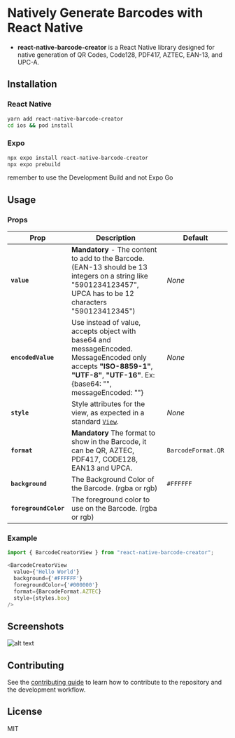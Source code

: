 # Natively Generate Barcodes with React Native

* **react-native-barcode-creator** is a React Native library designed for native generation of QR Codes, Code128, PDF417, AZTEC, EAN-13, and UPC-A.

## Installation

### React Native

```sh
yarn add react-native-barcode-creator
cd ios && pod install
```

### Expo

```sh
npx expo install react-native-barcode-creator
npx expo prebuild
```

remember to use the Development Build and not Expo Go


## Usage

### Props

| Prop                  | Description                                                                                                                                                                        | Default            |
|-----------------------|------------------------------------------------------------------------------------------------------------------------------------------------------------------------------------|--------------------|
| **`value`**           | **Mandatory** - The content to add to the Barcode. (EAN-13 should be 13 integers on a string like "5901234123457", UPCA has to be 12 characters "590123412345")                    | _None_             |
| **`encodedValue`**    | Use instead of value, accepts object with base64 and messageEncoded. MessageEncoded only accepts **"ISO-8859-1"**, **"UTF-8"**, **"UTF-16"**. Ex: {base64: "", messageEncoded: ""} | _None_             |
| **`style`**           | Style attributes for the view, as expected in a standard [`View`](https://facebook.github.io/react-native/docs/layout-props.html).                                                 | _None_             |
| **`format`**          | **Mandatory** The format to show in the Barcode, it can be QR, AZTEC, PDF417, CODE128, EAN13 and UPCA.                                                                             | `BarcodeFormat.QR` |
| **`background`**      | The Background Color of the Barcode. (rgba or rgb)                                                                                                                                 | `#FFFFFF`          |
| **`foregroundColor`** | The foreground color to use on the Barcode. (rgba or rgb)                                                                                                                          |                    |

### Example

```js
import { BarcodeCreatorView } from "react-native-barcode-creator";

<BarcodeCreatorView
  value={'Hello World'}
  background={'#FFFFFF'}
  foregroundColor={'#000000'}
  format={BarcodeFormat.AZTEC}
  style={styles.box}
/>
```

## Screenshots

![alt text](https://randomstuffshared.s3.eu-west-2.amazonaws.com/screenshot.png)


## Contributing

See the [contributing guide](CONTRIBUTING.md) to learn how to contribute to the repository and the development workflow.

## License

MIT
